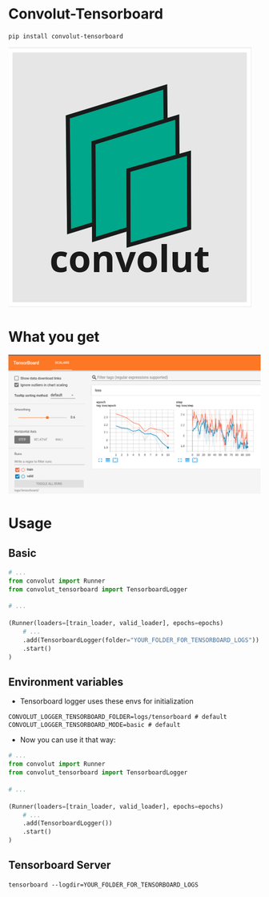 # Convolut-Tensorboard
```shell script
pip install convolut-tensorboard
```
![convolut](https://raw.githubusercontent.com/convolut/convolut-tensorboard/master/docs/img/logo.png)

# What you get
![what you get](https://raw.githubusercontent.com/convolut/convolut-tensorboard/master/docs/img/log_example.png)

# Usage
## Basic
```python
# ...
from convolut import Runner
from convolut_tensorboard import TensorboardLogger

# ...

(Runner(loaders=[train_loader, valid_loader], epochs=epochs)
    # ...
    .add(TensorboardLogger(folder="YOUR_FOLDER_FOR_TENSORBOARD_LOGS"))
    .start()
)
```

## Environment variables
* Tensorboard logger uses these envs for initialization

```.env
CONVOLUT_LOGGER_TENSORBOARD_FOLDER=logs/tensorboard # default
CONVOLUT_LOGGER_TENSORBOARD_MODE=basic # default
```

* Now you can use it that way:
```python
# ...
from convolut import Runner
from convolut_tensorboard import TensorboardLogger

# ...

(Runner(loaders=[train_loader, valid_loader], epochs=epochs)
    # ...
    .add(TensorboardLogger())
    .start()
)
```

## Tensorboard Server
```shell script
tensorboard --logdir=YOUR_FOLDER_FOR_TENSORBOARD_LOGS
```
